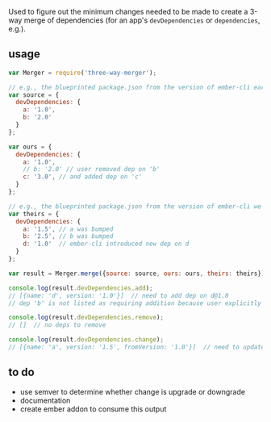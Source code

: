Used to figure out the minimum changes needed to be made to create a 3-way merge of dependencies (for an app's `devDependencies` or `dependencies`, e.g.).

## usage

```javascript
var Merger = require('three-way-merger');

// e.g., the blueprinted package.json from the version of ember-cli eare upgrading *from*:
var source = {
  devDependencies: {
    a: '1.0',
    b: '2.0'
  }
};

var ours = {
  devDependencies: {
    a: '1.0',
    // b: '2.0' // user removed dep on 'b'
    c: '3.0', // and added dep on 'c'
  }
};

// e.g., the blueprinted package.json from the version of ember-cli we are upgrading *to*:
var theirs = {
  devDependencies: {
    a: '1.5', // a was bumped
    b: '2.5', // b was bumped
    d: '1.0'  // ember-cli introduced new dep on d
  }
};

var result = Merger.merge({source: source, ours: ours, theirs: theirs});

console.log(result.devDependencies.add);
// [{name: 'd', version: '1.0'}]  // need to add dep on d@1.0
// dep 'b' is not listed as requiring addition because user explicitly removed it from `ours` devDependencies

console.log(result.devDependencies.remove);
// []  // no deps to remove

console.log(result.devDependencies.change);
// [{name: 'a', version: '1.5', fromVersion: '1.0'}]  // need to update a@1.0 to a@1.5

```

## to do

 * use semver to determine whether change is upgrade or downgrade
 * documentation
 * create ember addon to consume this output
